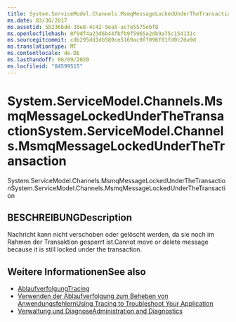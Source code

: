 ```yaml
---
title: System.ServiceModel.Channels.MsmqMessageLockedUnderTheTransaction
ms.date: 03/30/2017
ms.assetid: 5b236bdd-38e8-4c42-9ea5-ac7e5575ebf8
ms.openlocfilehash: 0f9df4a23d6b44fbfb9f5965a2db9a75c154131c
ms.sourcegitcommit: cdb295dd1db589ce5169ac9ff096f01fd0c2da9d
ms.translationtype: MT
ms.contentlocale: de-DE
ms.lasthandoff: 06/09/2020
ms.locfileid: "84599515"
---
```

# <a name="systemservicemodelchannelsmsmqmessagelockedunderthetransaction"></a><span data-ttu-id="a7816-102">System.ServiceModel.Channels.MsmqMessageLockedUnderTheTransaction</span><span class="sxs-lookup"><span data-stu-id="a7816-102">System.ServiceModel.Channels.MsmqMessageLockedUnderTheTransaction</span></span>
<span data-ttu-id="a7816-103">System.ServiceModel.Channels.MsmqMessageLockedUnderTheTransaction</span><span class="sxs-lookup"><span data-stu-id="a7816-103">System.ServiceModel.Channels.MsmqMessageLockedUnderTheTransaction</span></span>  
  
## <a name="description"></a><span data-ttu-id="a7816-104">BESCHREIBUNG</span><span class="sxs-lookup"><span data-stu-id="a7816-104">Description</span></span>  
 <span data-ttu-id="a7816-105">Nachricht kann nicht verschoben oder gelöscht werden, da sie noch im Rahmen der Transaktion gesperrt ist.</span><span class="sxs-lookup"><span data-stu-id="a7816-105">Cannot move or delete message because it is still locked under the transaction.</span></span>  
  
## <a name="see-also"></a><span data-ttu-id="a7816-106">Weitere Informationen</span><span class="sxs-lookup"><span data-stu-id="a7816-106">See also</span></span>

- [<span data-ttu-id="a7816-107">Ablaufverfolgung</span><span class="sxs-lookup"><span data-stu-id="a7816-107">Tracing</span></span>](index.md)
- [<span data-ttu-id="a7816-108">Verwenden der Ablaufverfolgung zum Beheben von Anwendungsfehlern</span><span class="sxs-lookup"><span data-stu-id="a7816-108">Using Tracing to Troubleshoot Your Application</span></span>](using-tracing-to-troubleshoot-your-application.md)
- [<span data-ttu-id="a7816-109">Verwaltung und Diagnose</span><span class="sxs-lookup"><span data-stu-id="a7816-109">Administration and Diagnostics</span></span>](../index.md)
